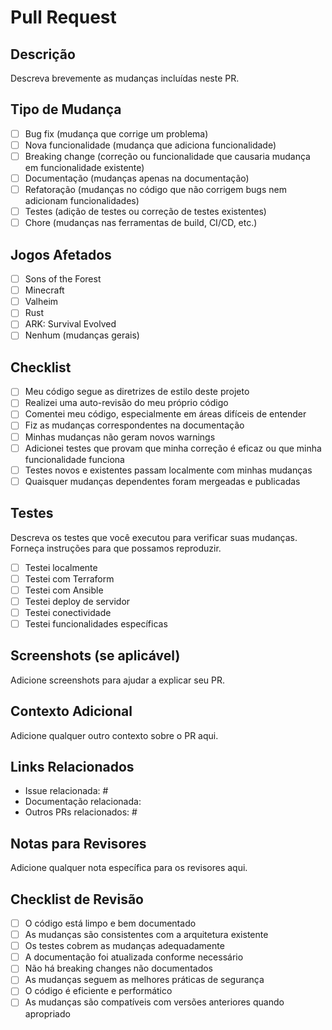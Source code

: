 # Pull Request

## Descrição
Descreva brevemente as mudanças incluídas neste PR.

## Tipo de Mudança
- [ ] Bug fix (mudança que corrige um problema)
- [ ] Nova funcionalidade (mudança que adiciona funcionalidade)
- [ ] Breaking change (correção ou funcionalidade que causaria mudança em funcionalidade existente)
- [ ] Documentação (mudanças apenas na documentação)
- [ ] Refatoração (mudanças no código que não corrigem bugs nem adicionam funcionalidades)
- [ ] Testes (adição de testes ou correção de testes existentes)
- [ ] Chore (mudanças nas ferramentas de build, CI/CD, etc.)

## Jogos Afetados
- [ ] Sons of the Forest
- [ ] Minecraft
- [ ] Valheim
- [ ] Rust
- [ ] ARK: Survival Evolved
- [ ] Nenhum (mudanças gerais)

## Checklist
- [ ] Meu código segue as diretrizes de estilo deste projeto
- [ ] Realizei uma auto-revisão do meu próprio código
- [ ] Comentei meu código, especialmente em áreas difíceis de entender
- [ ] Fiz as mudanças correspondentes na documentação
- [ ] Minhas mudanças não geram novos warnings
- [ ] Adicionei testes que provam que minha correção é eficaz ou que minha funcionalidade funciona
- [ ] Testes novos e existentes passam localmente com minhas mudanças
- [ ] Quaisquer mudanças dependentes foram mergeadas e publicadas

## Testes
Descreva os testes que você executou para verificar suas mudanças. Forneça instruções para que possamos reproduzir.

- [ ] Testei localmente
- [ ] Testei com Terraform
- [ ] Testei com Ansible
- [ ] Testei deploy de servidor
- [ ] Testei conectividade
- [ ] Testei funcionalidades específicas

## Screenshots (se aplicável)
Adicione screenshots para ajudar a explicar seu PR.

## Contexto Adicional
Adicione qualquer outro contexto sobre o PR aqui.

## Links Relacionados
- Issue relacionada: #
- Documentação relacionada: 
- Outros PRs relacionados: #

## Notas para Revisores
Adicione qualquer nota específica para os revisores aqui.

## Checklist de Revisão
- [ ] O código está limpo e bem documentado
- [ ] As mudanças são consistentes com a arquitetura existente
- [ ] Os testes cobrem as mudanças adequadamente
- [ ] A documentação foi atualizada conforme necessário
- [ ] Não há breaking changes não documentados
- [ ] As mudanças seguem as melhores práticas de segurança
- [ ] O código é eficiente e performático
- [ ] As mudanças são compatíveis com versões anteriores quando apropriado
